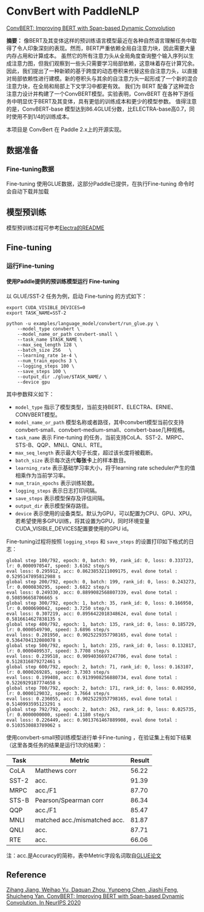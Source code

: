 # ConvBert with PaddleNLP

[ConvBERT: Improving BERT with Span-based Dynamic Convolution](https://arxiv.org/abs/2008.02496)

**摘要：**
像BERT及其变体这样的预训练语言模型最近在各种自然语言理解任务中取得了令人印象深刻的表现。然而，BERT严重依赖全局自注意力块，因此需要大量内存占用和计算成本。
虽然它的所有注意力头从全局角度查询整个输入序列以生成注意力图，但我们观察到一些头只需要学习局部依赖，这意味着存在计算冗余。
因此，我们提出了一种新颖的基于跨度的动态卷积来代替这些自注意力头，以直接对局部依赖性进行建模。新的卷积头与其余的自注意力头一起形成了一个新的混合注意力块，在全局和局部上下文学习中都更有效。
我们为 BERT 配备了这种混合注意力设计并构建了一个ConvBERT模型。实验表明，ConvBERT 在各种下游任务中明显优于BERT及其变体，具有更低的训练成本和更少的模型参数。
值得注意的是，ConvBERT-base 模型达到86.4GLUE分数，比ELECTRA-base高0.7，同时使用不到1/4的训练成本。

本项目是 ConvBert 在 Paddle 2.x上的开源实现。

## **数据准备**

### Fine-tuning数据
Fine-tuning 使用GLUE数据，这部分Paddle已提供，在执行Fine-tuning 命令时会自动下载并加载


## **模型预训练**
模型预训练过程可参考[Electra的README](https://github.com/PaddlePaddle/PaddleNLP/blob/develop/model_zoo/electra/README.md)

## **Fine-tuning**

### 运行Fine-tuning

#### **使用Paddle提供的预训练模型运行 Fine-tuning**

以 GLUE/SST-2 任务为例，启动 Fine-tuning 的方式如下：
```shell
export CUDA_VISIBLE_DEVICES=0
export TASK_NAME=SST-2

python -u examples/language_model/convbert/run_glue.py \
    --model_type convbert \
    --model_name_or_path convbert-small \
    --task_name $TASK_NAME \
    --max_seq_length 128 \
    --batch_size 256   \
    --learning_rate 1e-4 \
    --num_train_epochs 3 \
    --logging_steps 100 \
    --save_steps 100 \
    --output_dir ./glue/$TASK_NAME/ \
    --device gpu
```
其中参数释义如下：
- `model_type` 指示了模型类型，当前支持BERT、ELECTRA、ERNIE、CONVBERT模型。
- `model_name_or_path` 模型名称或者路径，其中convbert模型当前仅支持convbert-small、convbert-medium-small、convbert-base几种规格。
- `task_name` 表示 Fine-tuning 的任务，当前支持CoLA、SST-2、MRPC、STS-B、QQP、MNLI、QNLI、RTE。
- `max_seq_length` 表示最大句子长度，超过该长度将被截断。
- `batch_size` 表示每次迭代**每张卡**上的样本数目。
- `learning_rate` 表示基础学习率大小，将于learning rate scheduler产生的值相乘作为当前学习率。
- `num_train_epochs` 表示训练轮数。
- `logging_steps` 表示日志打印间隔。
- `save_steps` 表示模型保存及评估间隔。
- `output_dir` 表示模型保存路径。
- `device` 表示使用的设备类型。默认为GPU，可以配置为CPU、GPU、XPU。若希望使用多GPU训练，将其设置为GPU，同时环境变量CUDA_VISIBLE_DEVICES配置要使用的GPU id。

Fine-tuning过程将按照 `logging_steps` 和 `save_steps` 的设置打印如下格式的日志：

```
global step 100/792, epoch: 0, batch: 99, rank_id: 0, loss: 0.333723, lr: 0.0000970547, speed: 3.6162 step/s
eval loss: 0.295912, acc: 0.8623853211009175, eval done total : 0.5295147895812988 s
global step 200/792, epoch: 0, batch: 199, rank_id: 0, loss: 0.243273, lr: 0.0000830295, speed: 3.6822 step/s
eval loss: 0.249330, acc: 0.8899082568807339, eval done total : 0.508596658706665 s
global step 300/792, epoch: 1, batch: 35, rank_id: 0, loss: 0.166950, lr: 0.0000690042, speed: 3.7250 step/s
eval loss: 0.307219, acc: 0.8956422018348624, eval done total : 0.5816614627838135 s
global step 400/792, epoch: 1, batch: 135, rank_id: 0, loss: 0.185729, lr: 0.0000549790, speed: 3.6896 step/s
eval loss: 0.201950, acc: 0.9025229357798165, eval done total : 0.5364704132080078 s
global step 500/792, epoch: 1, batch: 235, rank_id: 0, loss: 0.132817, lr: 0.0000409537, speed: 3.7708 step/s
eval loss: 0.239518, acc: 0.9094036697247706, eval done total : 0.5128316879272461 s
global step 600/792, epoch: 2, batch: 71, rank_id: 0, loss: 0.163107, lr: 0.0000269285, speed: 3.7303 step/s
eval loss: 0.199408, acc: 0.9139908256880734, eval done total : 0.5226929187774658 s
global step 700/792, epoch: 2, batch: 171, rank_id: 0, loss: 0.082950, lr: 0.0000129032, speed: 3.7664 step/s
eval loss: 0.236055, acc: 0.9025229357798165, eval done total : 0.5140993595123291 s
global step 792/792, epoch: 2, batch: 263, rank_id: 0, loss: 0.025735, lr: 0.0000000000, speed: 4.1180 step/s
eval loss: 0.226449, acc: 0.9013761467889908, eval done total : 0.5103530883789062 s
```

使用convbert-small预训练模型进行单卡Fine-tuning ，在验证集上有如下结果（这里各类任务的结果是运行1次的结果）：

| Task  | Metric                       | Result      |
|-------|------------------------------|-------------|
| CoLA  | Matthews corr                | 56.22       |
| SST-2 | acc.                         | 91.39       |
| MRPC  | acc./F1                      | 87.70       |
| STS-B | Pearson/Spearman corr        | 86.34       |
| QQP   | acc./F1                      | 85.47       |
| MNLI  | matched acc./mismatched acc. | 81.87       |
| QNLI  | acc.                         | 87.71       |
| RTE   | acc.                         | 66.06       |

注：acc.是Accuracy的简称，表中Metric字段名词取自[GLUE论文](https://openreview.net/pdf?id=rJ4km2R5t7)



## Reference
[Zihang Jiang, Weihao Yu, Daquan Zhou, Yunpeng Chen, Jiashi Feng, Shuicheng Yan. ConvBERT: Improving BERT with Span-based Dynamic Convolution. In NeurIPS 2020](https://arxiv.org/abs/2008.02496)
